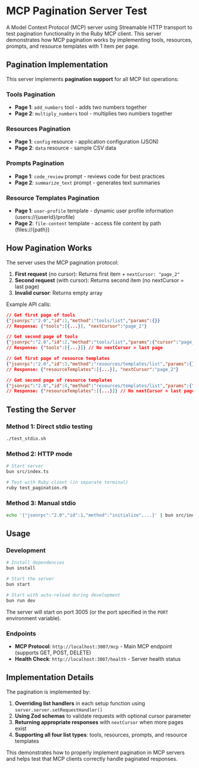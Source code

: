 # MCP Pagination Server Test

A Model Context Protocol (MCP) server using Streamable HTTP transport to test pagination functionality in the Ruby MCP client. This server demonstrates how MCP pagination works by implementing tools, resources, prompts, and resource templates with 1 item per page.

## Pagination Implementation

This server implements **pagination support** for all MCP list operations:

### Tools Pagination

- **Page 1**: `add_numbers` tool - adds two numbers together
- **Page 2**: `multiply_numbers` tool - multiplies two numbers together

### Resources Pagination

- **Page 1**: `config` resource - application configuration (JSON)
- **Page 2**: `data` resource - sample CSV data

### Prompts Pagination

- **Page 1**: `code_review` prompt - reviews code for best practices
- **Page 2**: `summarize_text` prompt - generates text summaries

### Resource Templates Pagination

- **Page 1**: `user-profile` template - dynamic user profile information (users://{userId}/profile)
- **Page 2**: `file-content` template - access file content by path (files://{path})

## How Pagination Works

The server uses the MCP pagination protocol:

1. **First request** (no cursor): Returns first item + `nextCursor: "page_2"`
2. **Second request** (with cursor): Returns second item (no nextCursor = last page)
3. **Invalid cursor**: Returns empty array

Example API calls:

```json
// Get first page of tools
{"jsonrpc":"2.0","id":1,"method":"tools/list","params":{}}
// Response: {"tools":[{...}], "nextCursor":"page_2"}

// Get second page of tools
{"jsonrpc":"2.0","id":2,"method":"tools/list","params":{"cursor":"page_2"}}
// Response: {"tools":[{...}]} // No nextCursor = last page

// Get first page of resource templates
{"jsonrpc":"2.0","id":3,"method":"resources/templates/list","params":{}}
// Response: {"resourceTemplates":[{...}], "nextCursor":"page_2"}

// Get second page of resource templates
{"jsonrpc":"2.0","id":4,"method":"resources/templates/list","params":{"cursor":"page_2"}}
// Response: {"resourceTemplates":[{...}]} // No nextCursor = last page
```

## Testing the Server

### Method 1: Direct stdio testing

```bash
./test_stdio.sh
```

### Method 2: HTTP mode

```bash
# Start server
bun src/index.ts

# Test with Ruby client (in separate terminal)
ruby test_pagination.rb
```

### Method 3: Manual stdio

```bash
echo '{"jsonrpc":"2.0","id":1,"method":"initialize",...}' | bun src/index.ts --stdio
```

## Usage

### Development

```bash
# Install dependencies
bun install

# Start the server
bun start

# Start with auto-reload during development
bun run dev
```

The server will start on port 3005 (or the port specified in the `PORT` environment variable).

### Endpoints

- **MCP Protocol**: `http://localhost:3007/mcp` - Main MCP endpoint (supports GET, POST, DELETE)
- **Health Check**: `http://localhost:3007/health` - Server health status

## Implementation Details

The pagination is implemented by:

1. **Overriding list handlers** in each setup function using `server.server.setRequestHandler()`
2. **Using Zod schemas** to validate requests with optional cursor parameter
3. **Returning appropriate responses** with `nextCursor` when more pages exist
4. **Supporting all four list types**: tools, resources, prompts, and resource templates

This demonstrates how to properly implement pagination in MCP servers and helps test that MCP clients correctly handle paginated responses.
